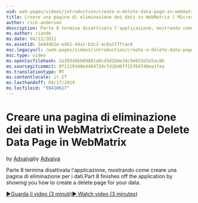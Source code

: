 ```yaml
---
uid: web-pages/videos/introduction/create-a-delete-data-page-in-webmatrix
title: Creare una pagina di eliminazione dei dati in WebMatrix | Microsoft Docs
author: rick-anderson
description: Parte 8 termina disattivata l'applicazione, mostrando come creare una pagina di eliminazione per i dati.
ms.author: riande
ms.date: 04/12/2011
ms.assetid: 3e84d61e-e462-44a1-b3c2-ac8a1f7fcac6
msc.legacyurl: /web-pages/videos/introduction/create-a-delete-data-page-in-webmatrix
msc.type: video
ms.openlocfilehash: 2a39346bb09801a0cd3d18de34c9e033d2e5ac8b
ms.sourcegitcommit: 0f1119340e4464720cfd16d0ff15764746ea1fea
ms.translationtype: MT
ms.contentlocale: it-IT
ms.lasthandoff: 04/17/2019
ms.locfileid: "59410617"
---
```

# <a name="create-a-delete-data-page-in-webmatrix"></a><span data-ttu-id="dfc89-103">Creare una pagina di eliminazione dei dati in WebMatrix</span><span class="sxs-lookup"><span data-stu-id="dfc89-103">Create a Delete Data Page in WebMatrix</span></span>

<span data-ttu-id="dfc89-104">by [Advaiya](https://twitter.com/Advaiyasolns)</span><span class="sxs-lookup"><span data-stu-id="dfc89-104">by [Advaiya](https://twitter.com/Advaiyasolns)</span></span>

<span data-ttu-id="dfc89-105">Parte 8 termina disattivata l'applicazione, mostrando come creare una pagina di eliminazione per i dati.</span><span class="sxs-lookup"><span data-stu-id="dfc89-105">Part 8 finishes off the application by showing you how to create a delete page for your data.</span></span>

[<span data-ttu-id="dfc89-106">&#9654;Guarda il video (3 minuti)</span><span class="sxs-lookup"><span data-stu-id="dfc89-106">&#9654; Watch video (3 minutes)</span></span>](https://channel9.msdn.com/Blogs/ASP-NET-Site-Videos/create-a-delete-data-page-in-webmatrix)
